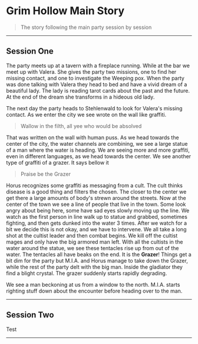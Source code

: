 # Grim Hollow Main Story
> The story following the main party session by session

---

## Session One
The party meets up at a tavern with a fireplace running. While at the bar we meet up with Valera.
She gives the party two missions, one to find her missing contact, and one to investigate the Weeping pox. 
When the party was done talking with Valera they head to bed and have a vivid dream of a beautiful lady.
The lady is reading tarot cards about the past and the future. At the end of the dream she transforms in a
hideous old lady. </br>

The next day the party heads to Stehlenwald to look for Valera's missing contact. As we enter the city we see wrote 
on the wall like graffiti.
> Wallow in the filth, all yee who would be absolved

That was written on the wall with human puss. As we head towards the center of the city, the water channels are 
combining, we see a large statue of a man where the water is heading. We are seeing more and more graffiti, 
even in different languages, as we head towards the center. We see another type of graffiti of a grazer. 
It says bellow it
> Praise be the Grazer

Horus recognizes some graffiti as messaging from a cult. The cult thinks disease is a good thing and filters the chosen.
The closer to the center we get there a large amounts of body's strewn around the streets. Now at the center of the town
we see a line of people that live in the town. Some look angry about being here, some have sad eyes slowly moving up the
line. We watch as the first person in line walk up to statue and grabbed, sometimes fighting, and then gets dunked into
the water 3 times. After we watch for a bit we decide this is not okay, and we have to intervene. We all take a long
shot at the cultist leader and then combat begins. We kill off the cultist mages and only have the big armored man left.
With all the cultists in the water around the statue, we see these tentacles rise up from out of the water. The 
tentacles all have beaks on the end. It is the **Grazer**! Things get a bit dim for the party but M.I.A. and Horus 
manage to take down the Grazer, while the rest of the party delt with the big man. Inside the gladiator they find a 
blight crystal. The grazer suddenly starts rapidly degrading.

We see a man beckoning at us from a window to the north. M.I.A. starts righting stuff down about the encounter before
heading over to the man.

---

## Session Two
Test

---